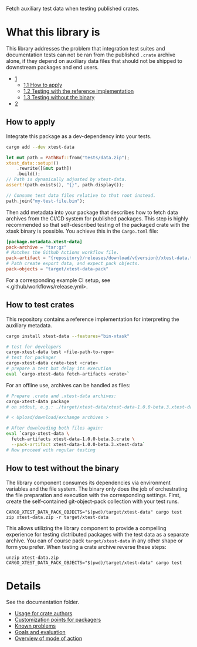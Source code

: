 Fetch auxiliary test data when testing published crates.

# What this library is

This library addresses the problem that integration test suites and
documentation tests can not be ran from the published `.crate` archive alone,
if they depend on auxiliary data files that should not be shipped to downstream
packages and end users.

- [1](#what-this-library-is)
  - [1.1 How to apply](#how-to-apply)
  - [1.2 Testing with the reference implementation](#how-to-test-crates)
  - [1.3 Testing without the binary](#how-to-test-without-this-binary)
- [2](#details)

## How to apply

Integrate this package as a dev-dependency into your tests.

```bash
cargo add --dev xtest-data
```

```rust
let mut path = PathBuf::from("tests/data.zip");
xtest_data::setup!()
    .rewrite([&mut path])
    .build();
// Path is dynamically adjusted by xtest-data.
assert!(path.exists(), "{}", path.display());

// Consume test data files relative to that root instead.
path.join("my-test-file.bin");
```

Then add metadata into your package that describes how to fetch data archives
from the CI/CD system for published packages. This step is highly recommended
so that self-described testing of the packaged crate with the xtask binary is
possible. You achieve this in the `Cargo.toml` file:

```toml
[package.metadata.xtest-data]
pack-archive = "tar:gz"
# Matches the Github Actions workflow file.
pack-artifact = "{repository}/releases/download/v{version}/xtest-data.tar.gz"
# Path create export data, and expect pack objects.
pack-objects = "target/xtest-data-pack"
```

For a corresponding example CI setup, see <.github/workflows/release.yml>.

## How to test crates

This repository contains a reference implementation for interpreting the
auxiliary metadata.

```bash
cargo install xtest-data --features="bin-xtask"

# test for developers
cargo-xtest-data test <file-path-to-repo>
# test for packager
cargo-xtest-data crate-test <crate>
# prepare a test but delay its execution
eval `cargo-xtest-data fetch-artifacts <crate>`
```

For an offline use, archives can be handled as files:

```bash
# Prepare .crate and .xtest-data archives:
cargo-xtest-data package
# on stdout, e.g.: ./target/xtest-data/xtest-data-1.0.0-beta.3.xtest-data

# < Upload/download/exchange archives >

# After downloading both files again:
eval `cargo-xtest-data \
  fetch-artifacts xtest-data-1.0.0-beta.3.crate \
  --pack-artifact xtest-data-1.0.0-beta.3.xtest-data`
# Now proceed with regular testing
```

## How to test without the binary

The library component consumes its dependencies via environment variables and
the file system. The binary only does the job of orchestrating the file
preparation and execution with the corresponding settings. First, create the
self-contained git-object-pack collection with your test runs.

```
CARGO_XTEST_DATA_PACK_OBJECTS="$(pwd)/target/xtest-data" cargo test
zip xtest-data.zip -r target/xtest-data
```

This allows utilizing the library component to provide a compelling experience
for testing distributed packages with the test data as a separate archive. You
can of course pack `target/xtest-data` in any other shape or form you prefer.
When testing a crate archive reverse these steps:

```
unzip xtest-data.zip
CARGO_XTEST_DATA_PACK_OBJECTS="$(pwd)/target/xtest-data" cargo test
```

# Details

See the documentation folder.

- [Usage for crate authors](./docs/usage-for-repository-authors.md)
- [Customization points for packagers](./docs/customization-points-for-packagers.md)
- [Known problems](./docs/known-problems.md)
- [Goals and evaluation](./docs/goals-and-evaluation.md)
- [Overview of mode of action](./docs/overview-of-mode-of-action.md)

[cargo-xtask]: https://github.com/matklad/cargo-xtask
